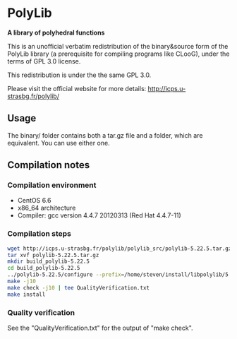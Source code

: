 # PolyLib
**A library of polyhedral functions**

This is an unofficial verbatim redistribution of the binary&source form of the PolyLib library (a prerequisite for compiling programs like CLooG), under the terms of GPL 3.0 license.

This redistribution is under the the same GPL 3.0.

Please visit the official website for more details: http://icps.u-strasbg.fr/polylib/

## Usage
The binary/ folder contains both a tar.gz file and a folder, which are equivalent. You can use either one.

## Compilation notes
### Compilation environment
* CentOS 6.6
* x86_64 architecture
* Compiler: gcc version 4.4.7 20120313 (Red Hat 4.4.7-11)

### Compilation steps
```bash
wget http://icps.u-strasbg.fr/polylib/polylib_src/polylib-5.22.5.tar.gz
tar xvf polylib-5.22.5.tar.gz
mkdir build_polylib-5.22.5
cd build_polylib-5.22.5
../polylib-5.22.5/configure --prefix=/home/steven/install/libpolylib/5.22.5 --with-libgmp=/home/steven/install/libgmp/4.3.2 --enable-int-lib --enable-longint-lib --enable-longlongint-lib
make -j10
make check -j10 | tee QualityVerification.txt
make install
```

### Quality verification
See the "QualityVerification.txt" for the output of "make check".